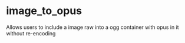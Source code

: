 # image_to_opus
Allows users to include a image raw into a ogg container with opus in it without re-encoding
